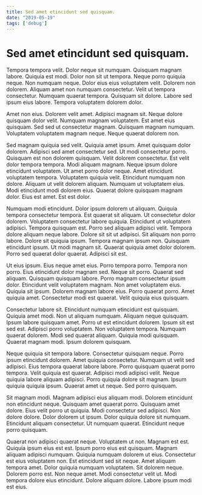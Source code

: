 ```yaml
---
title: Sed amet etincidunt sed quisquam.
date: "2019-05-19"
tags: ['debug']
---
```


# Sed amet etincidunt sed quisquam.

Tempora tempora velit. Dolor neque sit numquam. Quisquam magnam labore. Quiquia est modi. Dolor non sit ut tempora. Neque porro quiquia neque. Non numquam neque. Dolor eius eius voluptatem velit. Dolorem non dolorem. Aliquam amet non numquam consectetur. Velit ut tempora consectetur. Numquam quaerat tempora. Quisquam sit dolore. Labore sed ipsum eius labore. Tempora voluptatem dolorem dolor.

Amet non eius. Dolorem velit amet. Adipisci magnam sit. Neque dolore quisquam dolor velit. Numquam magnam voluptatem. Est amet eius quisquam. Sed sed ut consectetur magnam. Quisquam magnam numquam. Voluptatem voluptatem magnam neque. Neque quaerat dolorem non.

Sed magnam quiquia sed velit. Quiquia amet ipsum. Amet quisquam dolor dolorem. Adipisci sed amet consectetur sed. Ut modi consectetur porro. Quisquam est non dolorem quisquam. Velit dolorem consectetur. Est velit dolor tempora tempora. Modi aliquam magnam. Neque ipsum dolore etincidunt voluptatem. Ut amet porro dolor neque. Amet etincidunt voluptatem tempora. Voluptatem quiquia velit. Etincidunt numquam non dolore. Aliquam ut velit dolorem aliquam. Numquam ut voluptatem eius. Modi etincidunt modi dolorem eius. Quaerat dolore quisquam magnam dolor. Eius est amet. Est est dolor.

Numquam modi etincidunt. Dolor ipsum dolorem ut aliquam. Quiquia tempora consectetur tempora. Est quaerat sit aliquam. Ut consectetur dolor dolorem. Voluptatem consectetur labore quiquia. Etincidunt ut voluptatem adipisci. Tempora quisquam est. Porro sed aliquam adipisci velit. Tempora dolore aliquam neque labore. Dolore sit sit ut adipisci. Sit aliquam non porro labore. Dolore sit quiquia ipsum. Tempora magnam ipsum non. Quisquam etincidunt ipsum. Ut modi magnam sit. Quaerat quiquia amet dolor dolorem. Porro sed quaerat dolor quaerat. Adipisci sit est.

Ut eius ipsum. Eius neque amet eius. Porro tempora porro. Tempora non porro. Eius etincidunt dolor magnam sed. Neque sit porro. Quaerat sed aliquam. Quisquam quisquam labore. Porro magnam consectetur ipsum dolor. Etincidunt velit voluptatem magnam. Non amet voluptatem eius. Quiquia sit ipsum. Dolorem magnam labore eius. Porro quaerat porro. Amet quiquia amet. Consectetur modi est quaerat. Velit quiquia eius quisquam.

Consectetur labore sit. Etincidunt numquam etincidunt est quisquam. Quiquia amet modi. Non ut aliquam numquam. Aliquam neque quisquam. Ipsum labore quisquam amet. Porro ut est etincidunt dolorem. Ipsum sit est sed est. Adipisci porro voluptatem. Non voluptatem tempora. Numquam quaerat dolorem. Modi sed quaerat aliquam. Quiquia modi quisquam. Quaerat magnam modi. Ipsum dolorem quisquam.

Neque quiquia sit tempora labore. Consectetur quisquam neque. Porro ipsum etincidunt dolorem. Amet quiquia consectetur. Numquam ut velit sed adipisci. Eius tempora quaerat labore labore. Porro quisquam quaerat porro tempora. Velit quiquia est quaerat. Adipisci modi adipisci velit. Neque quiquia labore aliquam adipisci. Porro quiquia dolore sit magnam. Ipsum quiquia quiquia ipsum. Quaerat amet ut neque. Sed porro quisquam.

Sit magnam modi. Magnam adipisci eius aliquam modi. Dolorem etincidunt non etincidunt neque. Quisquam amet quaerat porro. Quisquam amet dolore. Eius velit porro ut quiquia. Modi consectetur sed adipisci. Non dolore dolore. Dolor dolorem ut ipsum. Dolor quiquia dolore sit numquam. Etincidunt aliquam consectetur. Ut numquam quaerat. Etincidunt neque porro quisquam.

Quaerat non adipisci quaerat neque. Voluptatem ut non. Magnam est est. Quiquia ipsum eius est est. Ipsum porro eius est quisquam. Magnam aliquam adipisci numquam. Quiquia numquam dolorem ut eius. Consectetur est eius voluptatem non. Est etincidunt sed sit neque. Amet aliquam tempora amet. Dolor quiquia numquam voluptatem. Sit dolorem neque. Dolorem porro est. Non neque amet. Modi consectetur velit ut. Modi tempora dolore eius etincidunt. Dolore aliquam dolore. Labore ipsum modi est eius.
